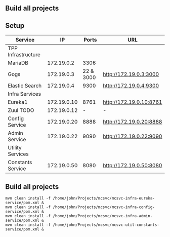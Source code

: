 Build all projects
------------------



Setup
-----
| Service | IP | Ports|URL |
|---------|----|------|----|
|TPP Infrastructure        |
|MariaDB|172.19.0.2| 3306| |
|Gogs   |172.19.0.3| 22 & 3000|http://172.19.0.3:3000|
|Elastic Search   |172.19.0.4| 9300|http://172.19.0.4:9300|
|Infra Services             |
|Eureka1 |172.19.0.10|8761|http://172.19.0.10:8761|
|Zuul TODO|172.19.0.12|-|-|
|Config Service |172.19.0.20|8888|http://172.19.0.20:8888|
|Admin Service|172.19.0.22|9090|http://172.19.0.22:9090|
|Utility Services                                  |
|Constants Service|172.19.0.50|8080|http://172.19.0.50:8080||


Build all projects
------------------
```
mvn clean install -f /home/john/Projects/mcsvc/mcsvc-infra-eureka-service/pom.xml &
mvn clean install -f /home/john/Projects/mcsvc/mcsvc-infra-config-service/pom.xml &
mvn clean install -f /home/john/Projects/mcsvc/mcsvc-infra-admin-service/pom.xml &
mvn clean install -f /home/john/Projects/mcsvc/mcsvc-util-constants-service/pom.xml &
```